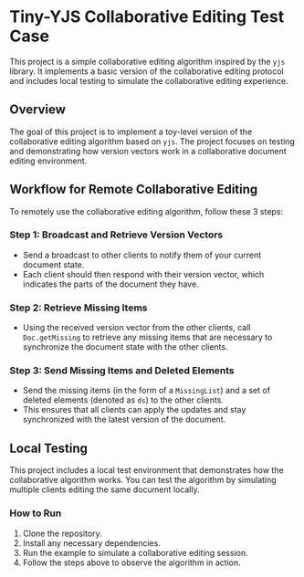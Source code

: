 # Tiny-YJS Collaborative Editing Test Case

This project is a simple collaborative editing algorithm inspired by the `yjs` library. It implements a basic version of the collaborative editing protocol and includes local testing to simulate the collaborative editing experience.

## Overview

The goal of this project is to implement a toy-level version of the collaborative editing algorithm based on `yjs`. The project focuses on testing and demonstrating how version vectors work in a collaborative document editing environment.

## Workflow for Remote Collaborative Editing

To remotely use the collaborative editing algorithm, follow these 3 steps:

### Step 1: Broadcast and Retrieve Version Vectors
- Send a broadcast to other clients to notify them of your current document state.
- Each client should then respond with their version vector, which indicates the parts of the document they have.

### Step 2: Retrieve Missing Items
- Using the received version vector from the other clients, call `Doc.getMissing` to retrieve any missing items that are necessary to synchronize the document state with the other clients.

### Step 3: Send Missing Items and Deleted Elements
- Send the missing items (in the form of a `MissingList`) and a set of deleted elements (denoted as `ds`) to the other clients.
- This ensures that all clients can apply the updates and stay synchronized with the latest version of the document.

## Local Testing

This project includes a local test environment that demonstrates how the collaborative algorithm works. You can test the algorithm by simulating multiple clients editing the same document locally.

### How to Run

1. Clone the repository.
2. Install any necessary dependencies.
3. Run the example to simulate a collaborative editing session.
4. Follow the steps above to observe the algorithm in action.
